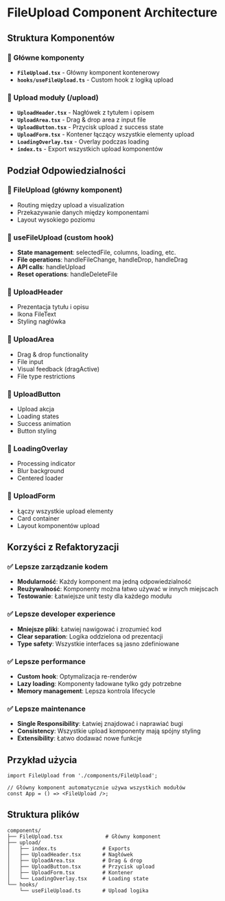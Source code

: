 # FileUpload Component Architecture

## Struktura Komponentów

### 📁 Główne komponenty
- **`FileUpload.tsx`** - Główny komponent kontenerowy
- **`hooks/useFileUpload.ts`** - Custom hook z logiką upload

### 📁 Upload moduły (/upload)
- **`UploadHeader.tsx`** - Nagłówek z tytułem i opisem
- **`UploadArea.tsx`** - Drag & drop area z input file
- **`UploadButton.tsx`** - Przycisk upload z success state
- **`UploadForm.tsx`** - Kontener łączący wszystkie elementy upload
- **`LoadingOverlay.tsx`** - Overlay podczas loading
- **`index.ts`** - Export wszystkich upload komponentów

## Podział Odpowiedzialności

### 🎯 FileUpload (główny komponent)
- Routing między upload a visualization
- Przekazywanie danych między komponentami
- Layout wysokiego poziomu

### 🎯 useFileUpload (custom hook)
- **State management**: selectedFile, columns, loading, etc.
- **File operations**: handleFileChange, handleDrop, handleDrag
- **API calls**: handleUpload
- **Reset operations**: handleDeleteFile

### 🎯 UploadHeader
- Prezentacja tytułu i opisu
- Ikona FileText
- Styling nagłówka

### 🎯 UploadArea
- Drag & drop functionality
- File input
- Visual feedback (dragActive)
- File type restrictions

### 🎯 UploadButton
- Upload akcja
- Loading states
- Success animation
- Button styling

### 🎯 LoadingOverlay
- Processing indicator
- Blur background
- Centered loader

### 🎯 UploadForm
- Łączy wszystkie upload elementy
- Card container
- Layout komponentów upload

## Korzyści z Refaktoryzacji

### ✅ Lepsze zarządzanie kodem
- **Modularność**: Każdy komponent ma jedną odpowiedzialność
- **Reużywalność**: Komponenty można łatwo używać w innych miejscach
- **Testowanie**: Łatwiejsze unit testy dla każdego modułu

### ✅ Lepsze developer experience
- **Mniejsze pliki**: Łatwiej nawigować i zrozumieć kod
- **Clear separation**: Logika oddzielona od prezentacji
- **Type safety**: Wszystkie interfaces są jasno zdefiniowane

### ✅ Lepsze performance
- **Custom hook**: Optymalizacja re-renderów
- **Lazy loading**: Komponenty ładowane tylko gdy potrzebne
- **Memory management**: Lepsza kontrola lifecycle

### ✅ Lepsze maintenance
- **Single Responsibility**: Łatwiej znajdować i naprawiać bugi
- **Consistency**: Wszystkie upload komponenty mają spójny styling
- **Extensibility**: Łatwo dodawać nowe funkcje

## Przykład użycia

```tsx
import FileUpload from './components/FileUpload';

// Główny komponent automatycznie używa wszystkich modułów
const App = () => <FileUpload />;
```

## Struktura plików

```
components/
├── FileUpload.tsx              # Główny komponent
├── upload/
│   ├── index.ts               # Exports
│   ├── UploadHeader.tsx       # Nagłówek
│   ├── UploadArea.tsx         # Drag & drop
│   ├── UploadButton.tsx       # Przycisk upload
│   ├── UploadForm.tsx         # Kontener
│   └── LoadingOverlay.tsx     # Loading state
└── hooks/
    └── useFileUpload.ts       # Upload logika
```

